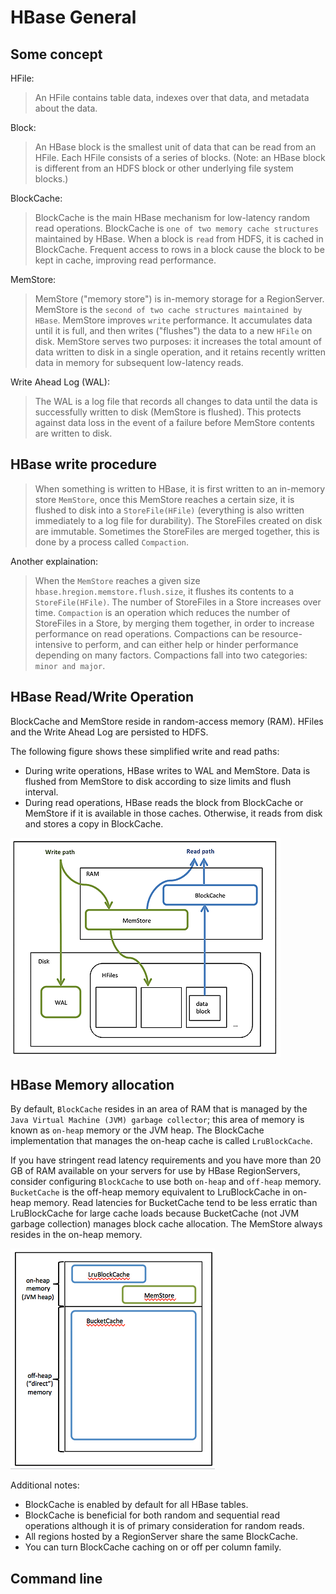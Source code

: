 # HBase General

## Some concept

HFile:
> An HFile contains table data, indexes over that data, and metadata about the data.

Block:
> An HBase block is the smallest unit of data that can be read from an HFile. Each HFile consists of a series of blocks. (Note: an HBase block is different from an HDFS block or other underlying file system blocks.)

BlockCache:
> BlockCache is the main HBase mechanism for low-latency random read operations. BlockCache is `one of two memory cache structures` maintained by HBase. When a block is `read` from HDFS, it is cached in BlockCache. Frequent access to rows in a block cause the block to be kept in cache, improving read performance.

MemStore:
> MemStore ("memory store") is in-memory storage for a RegionServer. MemStore is the `second of two cache structures maintained by HBase`. MemStore improves `write` performance. It accumulates data until it is full, and then writes ("flushes") the data to a new `HFile` on disk. MemStore serves two purposes: it increases the total amount of data written to disk in a single operation, and it retains recently written data in memory for subsequent low-latency reads.

Write Ahead Log (WAL):
> The WAL is a log file that records all changes to data until the data is successfully written to disk (MemStore is flushed). This protects against data loss in the event of a failure before MemStore contents are written to disk.

## HBase write procedure

> When something is written to HBase, it is first written to an in-memory store `MemStore`, once this MemStore reaches a certain size, it is flushed to disk into a `StoreFile(HFile)` (everything is also written immediately to a log file for durability). The StoreFiles created on disk are immutable. Sometimes the StoreFiles are merged together, this is done by a process called `Compaction`.

Another explaination:

> When the `MemStore` reaches a given size `hbase.hregion.memstore.flush.size`, it flushes its contents to a `StoreFile(HFile)`. The number of StoreFiles in a Store increases over time. `Compaction` is an operation which reduces the number of StoreFiles in a Store, by merging them together, in order to increase performance on read operations. Compactions can be resource-intensive to perform, and can either help or hinder performance depending on many factors. Compactions fall into two categories: `minor and major`.

## HBase Read/Write Operation

BlockCache and MemStore reside in random-access memory (RAM). HFiles and the Write Ahead Log are persisted to HDFS.

The following figure shows these simplified write and read paths:

* During write operations, HBase writes to WAL and MemStore. Data is flushed from MemStore to disk according to size limits and flush interval.
* During read operations, HBase reads the block from BlockCache or MemStore if it is available in those caches. Otherwise, it reads from disk and stores a copy in BlockCache.

![ReadWrite](../images/hdp/hbase_read_write.png)

## HBase Memory allocation

By default, `BlockCache` resides in an area of RAM that is managed by the `Java Virtual Machine (JVM) garbage collector`; this area of memory is known as `on-heap` memory or the JVM heap. The BlockCache implementation that manages the on-heap cache is called `LruBlockCache`.

If you have stringent read latency requirements and you have more than 20 GB of RAM available on your servers for use by HBase RegionServers, consider configuring `BlockCache` to use both `on-heap` and `off-heap` memory. `BucketCache` is the off-heap memory equivalent to LruBlockCache in on-heap memory. Read latencies for BucketCache tend to be less erratic than LruBlockCache for large cache loads because BucketCache (not JVM garbage collection) manages block cache allocation. The MemStore always resides in the on-heap memory.

![HbaseMem](../images/hdp/bucketC.png)

Additional notes:

* BlockCache is enabled by default for all HBase tables.
* BlockCache is beneficial for both random and sequential read operations although it is of primary consideration for random reads.
* All regions hosted by a RegionServer share the same BlockCache.
* You can turn BlockCache caching on or off per column family.

## Command line

